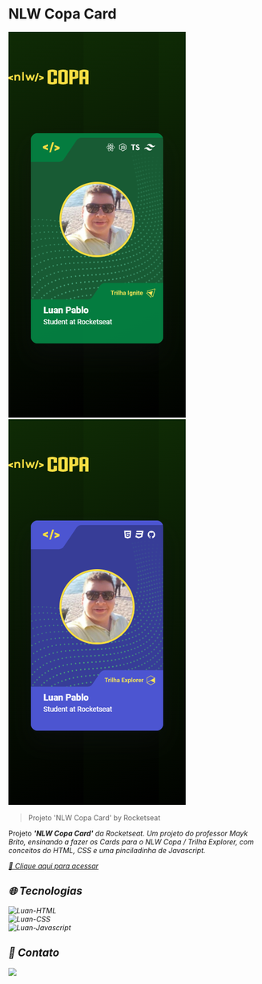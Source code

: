 # NLW Copa Card

![preview](./.github/preview.png)
![preview](./.github/preview_2.png)

>Projeto 'NLW Copa Card' by Rocketseat

Projeto <I><b>'NLW Copa Card'</b> da Rocketseat.
Um projeto do professor Mayk Brito, ensinando a fazer os Cards para o NLW Copa / Trilha Explorer, com conceitos do HTML, CSS e uma pinciladinha de Javascript.

[🔗 Clique aqui para acessar](https://nlw-copa-card-two.vercel.app/)

## 🌐 Tecnologias

<img alt="Luan-HTML" src="https://img.shields.io/badge/HTML5-E34F26?style=for-the-badge&logo=html5&logoColor=white"> <br>
<img alt="Luan-CSS" src="https://img.shields.io/badge/CSS3-1572B6?style=for-the-badge&logo=css3&logoColor=white"><br>
<img alt="Luan-Javascript" src="https://img.shields.io/badge/JavaScript-F7DF1E?style=for-the-badge&logo=javascript&logoColor=black"><br>

## 📱 Contato

<a href = "mailto:luanpablo@outlook.com"><img src="https://img.shields.io/badge/Outlook-0078D4?style=for-the-badge&logo=microsoft-outlook&logoColor=white" target="_blank"></a>
